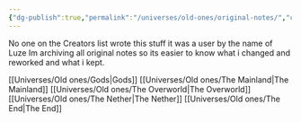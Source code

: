 ```yaml
---
{"dg-publish":true,"permalink":"/universes/old-ones/original-notes/","created":"2024-07-03T21:05:41.064-05:00","updated":"2024-06-18T14:53:28.000-05:00"}
---
```



No one on the Creators list wrote this stuff it was a user by the name of Luze 
Im archiving all original notes so its easier to know what i changed and reworked and what i kept.



[[Universes/Old ones/Gods\|Gods]]
[[Universes/Old ones/The Mainland\|The Mainland]]
[[Universes/Old ones/The Overworld\|The Overworld]]
[[Universes/Old ones/The Nether\|The Nether]]
[[Universes/Old ones/The End\|The End]]
